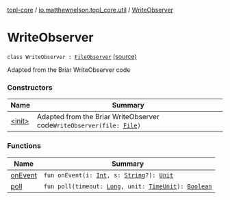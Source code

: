 [topl-core](../../index.md) / [io.matthewnelson.topl_core.util](../index.md) / [WriteObserver](./index.md)

# WriteObserver

`class WriteObserver : `[`FileObserver`](https://developer.android.com/reference/android/os/FileObserver.html) [(source)](https://github.com/05nelsonm/TorOnionProxyLibrary-Android/blob/master/topl-core/src/main/java/io/matthewnelson/topl_core/util/WriteObserver.kt#L106)

Adapted from the Briar WriteObserver code

### Constructors

| Name | Summary |
|---|---|
| [&lt;init&gt;](-init-.md) | Adapted from the Briar WriteObserver code`WriteObserver(file: `[`File`](https://docs.oracle.com/javase/6/docs/api/java/io/File.html)`)` |

### Functions

| Name | Summary |
|---|---|
| [onEvent](on-event.md) | `fun onEvent(i: `[`Int`](https://kotlinlang.org/api/latest/jvm/stdlib/kotlin/-int/index.html)`, s: `[`String`](https://kotlinlang.org/api/latest/jvm/stdlib/kotlin/-string/index.html)`?): `[`Unit`](https://kotlinlang.org/api/latest/jvm/stdlib/kotlin/-unit/index.html) |
| [poll](poll.md) | `fun poll(timeout: `[`Long`](https://kotlinlang.org/api/latest/jvm/stdlib/kotlin/-long/index.html)`, unit: `[`TimeUnit`](https://docs.oracle.com/javase/6/docs/api/java/util/concurrent/TimeUnit.html)`): `[`Boolean`](https://kotlinlang.org/api/latest/jvm/stdlib/kotlin/-boolean/index.html) |
